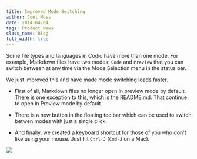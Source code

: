 ```yaml
---
title: Improved Mode Switching
author: Joel Moss
date: 2014-04-04
tags: Product News
class_name: blog
full_width: true
---
```


Some file types and languages in Codio have more than one mode. For example, Markdown files have two modes: `Code` and `Preview` that you can switch between at any time via the Mode Selection menu in the status bar.

We just improved this and have made mode switching loads faster.

- First of all, Markdown files no longer open in preview mode by default. There is one exception to this, which is the README.md. That continue to open in Preview mode by default.

- There is a new button in the floating toolbar which can be used to switch betwen modes with just a single click.

- And finally, we created a keyboard shortcut for those of you who don't like using your mouse. Just hit `Ctrl-J` (`Cmd-J` on a Mac).

![](blog/mode-switching.gif)